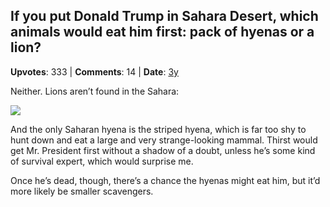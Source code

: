 ## If you put Donald Trump in Sahara Desert, which animals would eat him first: pack of hyenas or a lion?
    
**Upvotes**: 333 | **Comments**: 14 | **Date**: [3y](https://www.quora.com/If-you-put-Donald-Trump-in-Sahara-Desert-which-animals-would-eat-him-first-pack-of-hyenas-or-a-lion/answer/Gary-Meaney)

Neither. Lions aren’t found in the Sahara:

![](https://qph.fs.quoracdn.net/main-qimg-3478bbb251b50ce55e62f01217d085f7-pjlq)

And the only Saharan hyena is the striped hyena, which is far too shy to hunt down and eat a large and very strange-looking mammal. Thirst would get Mr. President first without a shadow of a doubt, unless he’s some kind of survival expert, which would surprise me.

Once he’s dead, though, there’s a chance the hyenas might eat him, but it’d more likely be smaller scavengers.

